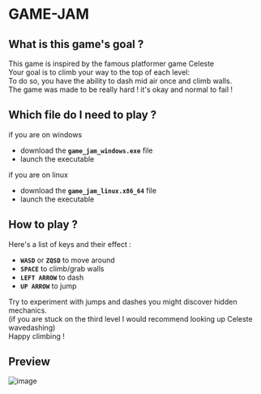 # GAME-JAM
## What is this game's goal ?
This game is inspired by the famous platformer game Celeste  
Your goal is to climb your way to the top of each level:  
To do so, you have the ability to dash mid air once and climb walls.  
The game was made to be really hard ! it's okay and normal to fail !  
## Which file do I need to play ?
if you are on windows
- download the **`game_jam_windows.exe`** file
- launch the executable
  
if you are on linux  
- download the **`game_jam_linux.x86_64`** file
- launch the executable
## How to play ?
Here's a list of keys and their effect :
- **`WASD`** or **`ZQSD`** to move around
- **`SPACE`** to climb/grab walls
- **`LEFT ARROW`** to dash
- **`UP ARROW`** to jump

Try to experiment with jumps and dashes you might discover hidden mechanics.  
(if you are stuck on the third level I would recommend looking up Celeste wavedashing)  
Happy climbing !
## Preview
![image](https://github.com/user-attachments/assets/bb9295a0-9856-4b55-9785-8380d244a280)
